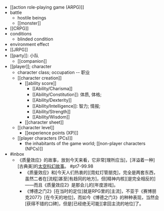- [[action role-playing game (ARPG)]]
- battle
    - hostile beings
    - [[monster]]
- [[CRPG]]
- conditions
    - blinded condition
- environment effect
- [[JRPG]]
- [[party]]: 小队
    - [[companion]]
- [[player]]; character
    - character class; occupation -- 职业
    - [[character creation]]
        - [[ability score]]
            - [[Ability/Charisma]]
            - [[Ability/Constitution]]: 体质, 体格;
            - [[Ability/Dexterity]]
            - [[Ability/Intelligence]]: 智力; 情报;
            - [[Ability/Strength]]
            - [[Ability/Wisdom]]
        - [[character sheet]]
    - [[character level]]
        - [[experience points (XP)]]
    - [[player characters (PCs)]]
        - the inhabitants of the game world; [[non-player characters (NPCs)]]
- #inbox
    - 《质量效应》的故事，放到今天来看，它非常[理所应当]，[洋溢着一种][古典美]的[太空科幻故事](https://zhuanlan.zhihu.com/p/372605773)。 #pt7-99.98
        - 《质量效应》和[今天人们热衷的][霓虹灯管朋克]，完全是两套东西，虽然二者在[流程]甚至[有趋同的地方]，但[精神内核][是完全相反的]——而且《质量效应2》是那会儿的[年度游戏]。
        - 《博德之门2》[在当时的定位]就是RPG里的[主流]，不亚于《赛博朋克2077》[在今天的地位]，而如今《博德之门3》的种种表现，当然会[获得不错的口碑]，但是[已经绝无可能][拿回主流的地位]了。
